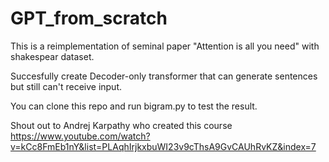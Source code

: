 # GPT_from_scratch
This is a reimplementation of seminal paper "Attention is all you need" with shakespear dataset.

Succesfully create Decoder-only transformer that can generate sentences but still can't receive input.

You can clone this repo and run bigram.py to test the result.

Shout out to Andrej Karpathy who created this course
https://www.youtube.com/watch?v=kCc8FmEb1nY&list=PLAqhIrjkxbuWI23v9cThsA9GvCAUhRvKZ&index=7
